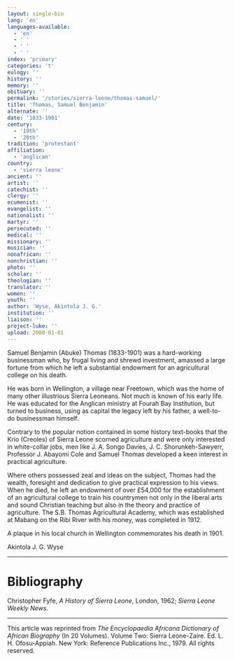 ```yaml
---
layout: single-bio
lang: 'en'
languages-available:
  - 'en'
  - ' '
  - ' '
  - ' '
index: 'primary'
categories: 't'
eulogy: ''
history: ''
memory: ''
obituary: ''
permalink: '/stories/sierra-leone/thomas-samuel/'
title: 'Thomas, Samuel Benjamin'
alternate: ''
date: '1833-1901'
century:
  - '19th'
  - '20th'
tradition: 'protestant'
affiliation:
  - 'anglican'
country:
  - 'sierra leone'
ancient: ''
artist: ''
catechist: ''
clergy: ''
ecumenist: ''
evangelist: ''
nationalist: ''
martyr: ''
persecuted: ''
medical: ''
missionary: ''
musician: ''
nonafrican: ''
nonchristian: ''
photo: ''
scholar: ''
theologian: ''
translator: ''
women: ''
youth: ''
author: 'Wyse, Akintola J. G.'
institution: ''
liaison: ''
project-luke: ''
upload: 2000-01-01
---
```



Samuel Benjamin (Abuke) Thomas (1833-1901) was a hard-working businessman who, by frugal living and shrewd investment, amassed a large fortune from which he left a substantial endowment for an agricultural college on his death.

He was born in Wellington, a village near Freetown, which was the home of many other illustrious Sierra Leoneans. Not much is known of his early life. He was educated for the Anglican ministry at Fourah Bay Institution, but turned to business, using as capital the legacy left by his father, a well-to-do businessman himself.

Contrary to the popular notion contained in some history text-books that the Krio (Creoles) of Sierra Leone scorned agriculture and were only interested in white-collar jobs, men like J. A. Songo Davies, J. C. Shorunkeh-Sawyerr, Professor J. Abayomi Cole and Samuel Thomas developed a keen interest in practical agriculture.

Where others possessed zeal and ideas on the subject, Thomas had the wealth, foresight and dedication to give practical expression to his views. When he died, he left an endowment of over £54,000 for the establishment of an agricultural college to train his countrymen not only in the liberal arts and sound Christian teaching but also in the theory and practice of agriculture. The S.B. Thomas Agricultural Academy, which was established at Mabang on the Ribi River with his money, was completed in 1912.

A plaque in his local church in Wellington commemorates his death in 1901.

Akintola J. G. Wyse

---

# Bibliography

Christopher Fyfe, *A History of Sierra Leone*, London, 1962; *Sierra Leone Weekly News*.

---

This article was reprinted from *The Encyclopaedia Africana Dictionary of African Biography* (In 20 Volumes). Volume Two: Sierra Leone-Zaire. Ed. L. H. Ofosu-Appiah. New York: Reference Publications Inc., 1979.  All rights reserved.